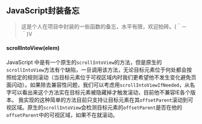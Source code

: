 ## JavaScript封装备忘

> 这是个人在项目中封装的一些函数的备忘，水平有限，欢迎拍砖。(＾－＾)V

#### scrollIntoView(elem)

JavaScript 中是有一个原生的```scrollIntoView```的方法，但是原生的`scrollIntoView`方法有个缺陷，一旦调用该方法，无论目标元素位于何处都会按照给定的规则滚动（当目标元素位于可视区域内时我们更希望他不发生变化避免页面闪动）。如果除去兼容性问题，我们可以考虑用`scrollIntoViewIfNeeded`，从名字可以看出来这个方法实在目标元素被隐藏掉才触发滚动，目前他不兼容IE各个版本。
我实现的这种简单的方法目前只支持让目标元素在其`offsetParent`滚动到可视区域。原生的`scrollIntoView`会检测目标元素的`offsetParent`是否在他的`offsetParent`中的可视区域，如果不在就滚动。
			
